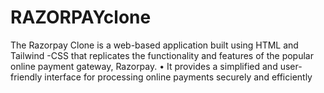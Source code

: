 # RAZORPAYclone
 The Razorpay Clone is a web-based application built using HTML and Tailwind -CSS that replicates the functionality and features of the popular online payment gateway, Razorpay. • It provides a simplified and user-friendly interface for processing online payments securely and efficiently
